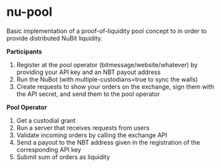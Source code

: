 # nu-pool
Basic implementation of a proof-of-liquidity pool concept to in order to provide distributed NuBit liquidity.

**Participants**

1. Register at the pool operator (bitmessage/website/whatever) by providing your API key and an NBT payout address
2. Run the NuBot (with multiple-custodians=true to sync the walls)
3. Create requests to show your orders on the exchange, sign them with the API secret, and send them to the pool operator

**Pool Operator**

1. Get a custodial grant
2. Run a server that receives requests from users
3. Validate incoming orders by calling the exchange API
4. Send a payout to the NBT address given in the registration of the corresponding API key
5. Submit sum of orders as liquidity
